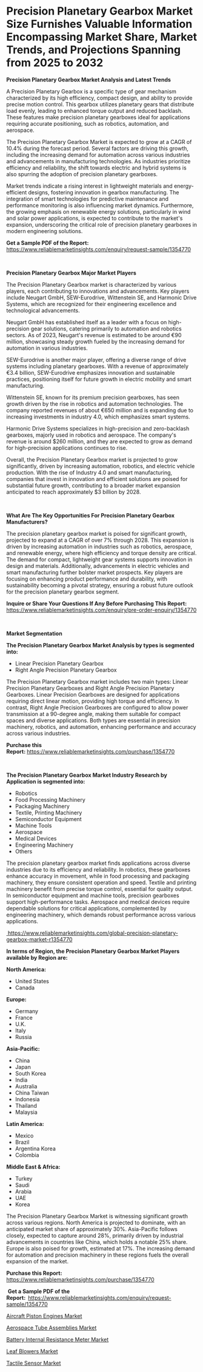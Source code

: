 <p><h1>Precision Planetary Gearbox Market Size Furnishes Valuable Information Encompassing Market Share, Market Trends, and Projections Spanning from 2025 to 2032</h1></p><p><strong>Precision Planetary Gearbox Market Analysis and Latest Trends</strong></p>
<p><p>A Precision Planetary Gearbox is a specific type of gear mechanism characterized by its high efficiency, compact design, and ability to provide precise motion control. This gearbox utilizes planetary gears that distribute load evenly, leading to enhanced torque output and reduced backlash. These features make precision planetary gearboxes ideal for applications requiring accurate positioning, such as robotics, automation, and aerospace.</p><p>The Precision Planetary Gearbox Market is expected to grow at a CAGR of 10.4% during the forecast period. Several factors are driving this growth, including the increasing demand for automation across various industries and advancements in manufacturing technologies. As industries prioritize efficiency and reliability, the shift towards electric and hybrid systems is also spurring the adoption of precision planetary gearboxes.</p><p>Market trends indicate a rising interest in lightweight materials and energy-efficient designs, fostering innovation in gearbox manufacturing. The integration of smart technologies for predictive maintenance and performance monitoring is also influencing market dynamics. Furthermore, the growing emphasis on renewable energy solutions, particularly in wind and solar power applications, is expected to contribute to the market's expansion, underscoring the critical role of precision planetary gearboxes in modern engineering solutions.</p></p>
<p><strong>Get a Sample PDF of the Report:&nbsp;</strong> <a href="https://www.reliablemarketinsights.com/enquiry/request-sample/1354770?utm_campaign=3290&utm_medium=2&utm_source=Github&utm_content=ia&utm_term=11042025&utm_id=precision-planetary-gearbox">https://www.reliablemarketinsights.com/enquiry/request-sample/1354770</a></p>
<p>&nbsp;</p>
<p><strong>Precision Planetary Gearbox Major Market Players</strong></p>
<p><p>The Precision Planetary Gearbox market is characterized by various players, each contributing to innovations and advancements. Key players include Neugart GmbH, SEW-Eurodrive, Wittenstein SE, and Harmonic Drive Systems, which are recognized for their engineering excellence and technological advancements.</p><p>Neugart GmbH has established itself as a leader with a focus on high-precision gear solutions, catering primarily to automation and robotics sectors. As of 2023, Neugart's revenue is estimated to be around €90 million, showcasing steady growth fueled by the increasing demand for automation in various industries.</p><p>SEW-Eurodrive is another major player, offering a diverse range of drive systems including planetary gearboxes. With a revenue of approximately €3.4 billion, SEW-Eurodrive emphasizes innovation and sustainable practices, positioning itself for future growth in electric mobility and smart manufacturing.</p><p>Wittenstein SE, known for its premium precision gearboxes, has seen growth driven by the rise in robotics and automation technologies. The company reported revenues of about €650 million and is expanding due to increasing investments in industry 4.0, which emphasizes smart systems.</p><p>Harmonic Drive Systems specializes in high-precision and zero-backlash gearboxes, majorly used in robotics and aerospace. The company's revenue is around $260 million, and they are expected to grow as demand for high-precision applications continues to rise.</p><p>Overall, the Precision Planetary Gearbox market is projected to grow significantly, driven by increasing automation, robotics, and electric vehicle production. With the rise of Industry 4.0 and smart manufacturing, companies that invest in innovation and efficient solutions are poised for substantial future growth, contributing to a broader market expansion anticipated to reach approximately $3 billion by 2028.</p></p>
<p>&nbsp;</p>
<p><strong>What Are The Key Opportunities For Precision Planetary Gearbox Manufacturers?</strong></p>
<p><p>The precision planetary gearbox market is poised for significant growth, projected to expand at a CAGR of over 7% through 2028. This expansion is driven by increasing automation in industries such as robotics, aerospace, and renewable energy, where high efficiency and torque density are critical. The demand for compact, lightweight gear systems supports innovation in design and materials. Additionally, advancements in electric vehicles and smart manufacturing further bolster market prospects. Key players are focusing on enhancing product performance and durability, with sustainability becoming a pivotal strategy, ensuring a robust future outlook for the precision planetary gearbox segment.</p></p>
<p><strong>Inquire or Share Your Questions If Any Before Purchasing This Report:</strong> <a href="https://www.reliablemarketinsights.com/enquiry/pre-order-enquiry/1354770?utm_campaign=3290&utm_medium=2&utm_source=Github&utm_content=ia&utm_term=11042025&utm_id=precision-planetary-gearbox">https://www.reliablemarketinsights.com/enquiry/pre-order-enquiry/1354770</a></p>
<p>&nbsp;</p>
<p><strong>Market Segmentation</strong></p>
<p><strong>The Precision Planetary Gearbox Market Analysis by types is segmented into:</strong></p>
<p><ul><li>Linear Precision Planetary Gearbox</li><li>Right Angle Precision Planetary Gearbox</li></ul></p>
<p><p>The Precision Planetary Gearbox market includes two main types: Linear Precision Planetary Gearboxes and Right Angle Precision Planetary Gearboxes. Linear Precision Gearboxes are designed for applications requiring direct linear motion, providing high torque and efficiency. In contrast, Right Angle Precision Gearboxes are configured to allow power transmission at a 90-degree angle, making them suitable for compact spaces and diverse applications. Both types are essential in precision machinery, robotics, and automation, enhancing performance and accuracy across various industries.</p></p>
<p><strong>Purchase this Report:&nbsp;</strong><a href="https://www.reliablemarketinsights.com/purchase/1354770?utm_campaign=3290&utm_medium=2&utm_source=Github&utm_content=ia&utm_term=11042025&utm_id=precision-planetary-gearbox">https://www.reliablemarketinsights.com/purchase/1354770</a></p>
<p>&nbsp;</p>
<p><strong>The Precision Planetary Gearbox Market Industry Research by Application is segmented into:</strong></p>
<p><ul><li>Robotics</li><li>Food Processing Machinery</li><li>Packaging Machinery</li><li>Textile, Printing Machinery</li><li>Semiconductor Equipment</li><li>Machine Tools</li><li>Aerospace</li><li>Medical Devices</li><li>Engineering Machinery</li><li>Others</li></ul></p>
<p><p>The precision planetary gearbox market finds applications across diverse industries due to its efficiency and reliability. In robotics, these gearboxes enhance accuracy in movement, while in food processing and packaging machinery, they ensure consistent operation and speed. Textile and printing machinery benefit from precise torque control, essential for quality output. In semiconductor equipment and machine tools, precision gearboxes support high-performance tasks. Aerospace and medical devices require dependable solutions for critical applications, complemented by engineering machinery, which demands robust performance across various applications.</p></p>
<p><a href="https://www.reliablemarketinsights.com/global-precision-planetary-gearbox-market-r1354770?utm_campaign=3290&utm_medium=2&utm_source=Github&utm_content=ia&utm_term=11042025&utm_id=precision-planetary-gearbox">&nbsp;https://www.reliablemarketinsights.com/global-precision-planetary-gearbox-market-r1354770</a></p>
<p><strong>In terms of Region, the Precision Planetary Gearbox Market Players available by Region are:</strong></p>
<p>
    <p> <strong> North America: </strong>
        <ul>
            <li>United States</li>
            <li>Canada</li>
        </ul>
        </p> 
    <p> <strong> Europe: </strong>
        <ul>
            <li>Germany</li>
            <li>France</li>
            <li>U.K.</li>
            <li>Italy</li>
            <li>Russia</li>
        </ul>
        </p> 
    <p> <strong> Asia-Pacific: </strong>
        <ul>
            <li>China</li>
            <li>Japan</li>
            <li>South Korea</li>
            <li>India</li>
            <li>Australia</li>
            <li>China Taiwan</li>
            <li>Indonesia</li>
            <li>Thailand</li>
            <li>Malaysia</li>
        </ul>
        </p> 
    <p> <strong> Latin America: </strong>
        <ul>
            <li>Mexico</li>
            <li>Brazil</li>
            <li>Argentina Korea</li>
            <li>Colombia</li>
        </ul>
        </p> 
    <p> <strong> Middle East & Africa: </strong>
        <ul>
            <li>Turkey</li>
            <li>Saudi</li>
            <li>Arabia</li>
            <li>UAE</li>
            <li>Korea</li>
        </ul>
    </p>
    </p>
<p><p>The Precision Planetary Gearbox Market is witnessing significant growth across various regions. North America is projected to dominate, with an anticipated market share of approximately 30%. Asia-Pacific follows closely, expected to capture around 28%, primarily driven by industrial advancements in countries like China, which holds a notable 25% share. Europe is also poised for growth, estimated at 17%. The increasing demand for automation and precision machinery in these regions fuels the overall expansion of the market.</p></p>
<p><strong>Purchase this Report: </strong><a href="https://www.reliablemarketinsights.com/purchase/1354770?utm_campaign=3290&utm_medium=2&utm_source=Github&utm_content=ia&utm_term=11042025&utm_id=precision-planetary-gearbox">https://www.reliablemarketinsights.com/purchase/1354770</a></p>
<p>&nbsp;<strong>Get a Sample PDF of the Report:&nbsp;&nbsp;</strong><a href="https://www.reliablemarketinsights.com/enquiry/request-sample/1354770?utm_campaign=3290&utm_medium=2&utm_source=Github&utm_content=ia&utm_term=11042025&utm_id=precision-planetary-gearbox">https://www.reliablemarketinsights.com/enquiry/request-sample/1354770</a></p>
<p><strong></strong></p>
<p><p><a href="https://github.com/seibttullyjh/Market-Research-Report-List-1/blob/main/aircraft-piston-engines-market.md?utm_campaign=3290&utm_medium=2&utm_source=Github&utm_content=ia&utm_term=11042025&utm_id=precision-planetary-gearbox">Aircraft Piston Engines Market</a></p><p><a href="https://github.com/storcweithzg/Market-Research-Report-List-1/blob/main/aerospace-tube-assemblies-market.md?utm_campaign=3290&utm_medium=2&utm_source=Github&utm_content=ia&utm_term=11042025&utm_id=precision-planetary-gearbox">Aerospace Tube Assemblies Market</a></p><p><a href="https://github.com/dafertsuria/Market-Research-Report-List-1/blob/main/battery-internal-resistance-meter-market.md?utm_campaign=3290&utm_medium=2&utm_source=Github&utm_content=ia&utm_term=11042025&utm_id=precision-planetary-gearbox">Battery Internal Resistance Meter Market</a></p><p><a href="https://github.com/azorrotutus/Market-Research-Report-List-1/blob/main/leaf-blowers-market.md?utm_campaign=3290&utm_medium=2&utm_source=Github&utm_content=ia&utm_term=11042025&utm_id=precision-planetary-gearbox">Leaf Blowers Market</a></p><p><a href="https://github.com/shroffuhpa/Market-Research-Report-List-1/blob/main/tactile-sensor-market.md?utm_campaign=3290&utm_medium=2&utm_source=Github&utm_content=ia&utm_term=11042025&utm_id=precision-planetary-gearbox">Tactile Sensor Market</a></p></p>